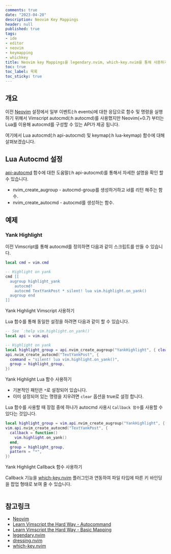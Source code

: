 ```yaml
---
comments: true
date: "2023-04-20"
description: Neovim Key Mappings 
header: null
published: true
tags:
- ide
- editor
- neovim
- keymapping
- whichkey
title: Neovim key Mappings을 legendary.nvim, which-key.nvim을 통해 사용하기
toc: true
toc_label: 목록
toc_sticky: true
---
```


## 개요
이전 [Neovim][1] 설정에서 일부 이벤트(:h events)에 대한 응답으로 함수 및 명령을 
실행하기 위해서 Vimscript autocmd(:h autocmd)를 사용했지만 Neovim(+0.7) 부터는 
Lua를 이용해 autocmd를 구성할 수 있는 API가 제공 됩니다.

여기에서 Lua autocmd(:h api-autocmd) 및 keymap(:h lua-keymap) 함수에 대해 살펴보겠습니다.

## Lua Autocmd 설정
[api-autocmd](https://neovim.io/doc/user/api.html#api-autocmd) 함수에 대한 도움말(:h api-autocmd)를 통해서 자세한 설명을 확인 할 수 있습니다.

- nvim_create_augroup - autocmd-group를 생성하거하고 id를 리턴 해주는 함수.
- nvim_create_autocmd - autocmd를 생성하는 함수.

## 예제
### Yank Highlight
이전 Vimscript를 통해 autocmd를 정의하면 다음과 같이 스크립트를 만들 수 있습니다.
```lua
local cmd = vim.cmd

-- Highlight on yank
cmd [[
  augroup highlight_yank
    autocmd!
    autocmd TextYankPost * silent! lua vim.highlight.on_yank()
  augroup end
]]
```
Yank Highlight Vimscript 사용하기

Lua 함수를 통해 동일한 설정을 하려면 다음과 같이 할 수 있습니다.
```lua
-- See `:help vim.highlight.on_yank()`
local api = vim.api

-- Highlight on yank
local highlight_group = api.nvim_create_augroup("YankHighlight", { clear = true })
api.nvim_create_autocmd("TextYankPost", {
  command = "silent! lua vim.highlight.on_yank()",
  group = highlight_group,
})
```
Yank Highlight Lua 함수 사용하기

- 기본적인 패턴은 `*`로 설정되어 있습니다.
- 이미 설정되어 있는 명령을 지우려면 `clear` 옵션을 true로 설정 합니다.

Lua 함수를 사용할 때 장점 중에 하나가 autocmd 사용시 `Callback 함수`를 사용할 수 있다는 것입니다.
```lua
local highlight_group = vim.api.nvim_create_augroup("YankHighlight", { clear = true })
vim.api.nvim_create_autocmd("TextYankPost", {
  callback = function()
    vim.highlight.on_yank()
  end,
  group = highlight_group,
  pattern = "*",
})
```
Yank Highlight Callback 함수 사용하기

Callback 기능을 [which-key.nvim](https://github.com/folke/which-key.nvim) 플러그인과 연동하여 
파일 타입에 따른 키 바인딩을 팝업 형태로 보여 줄 수 있습니다.
```lua

```


## 참고링크

* [Neovim][1]
* [Learn Vimscript the Hard Way - Autocommand][5]
* [Learn Vimscript the Hard Way - Basic Mapping][6]
* [legendary.nvim][2]
* [dressing.nvim][3]
* [which-key.nvim][4]

[1]: https://neovim.io/ "Neovim"
[2]: https://github.com/mrjones2014/legendary.nvim "legendary.nvim"
[3]: https://github.com/stevearc/dressing.nvim "dressing.nvim"
[4]: https://github.com/folke/which-key.nvim "which-key.nvim"
[5]: https://learnvimscriptthehardway.stevelosh.com/chapters/12.html "Learn Vimscript the Hard Way"
[6]: https://learnvimscriptthehardway.stevelosh.com/chapters/03.html "Learn Vimscript the Hard Way"
